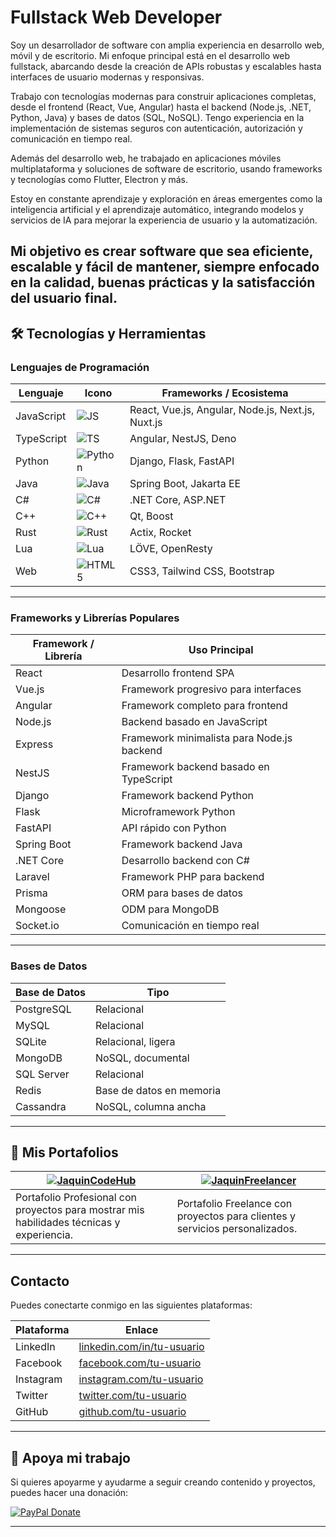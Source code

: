 # Fullstack Web Developer

Soy un desarrollador de software con amplia experiencia en desarrollo web, móvil y de escritorio. Mi enfoque principal está en el desarrollo web fullstack, abarcando desde la creación de APIs robustas y escalables hasta interfaces de usuario modernas y responsivas.

Trabajo con tecnologías modernas para construir aplicaciones completas, desde el frontend (React, Vue, Angular) hasta el backend (Node.js, .NET, Python, Java) y bases de datos (SQL, NoSQL). Tengo experiencia en la implementación de sistemas seguros con autenticación, autorización y comunicación en tiempo real.

Además del desarrollo web, he trabajado en aplicaciones móviles multiplataforma y soluciones de software de escritorio, usando frameworks y tecnologías como Flutter, Electron y más.

Estoy en constante aprendizaje y exploración en áreas emergentes como la inteligencia artificial y el aprendizaje automático, integrando modelos y servicios de IA para mejorar la experiencia de usuario y la automatización.

Mi objetivo es crear software que sea eficiente, escalable y fácil de mantener, siempre enfocado en la calidad, buenas prácticas y la satisfacción del usuario final.
---

## 🛠️ Tecnologías y Herramientas

### Lenguajes de Programación

| Lenguaje     | Icono                                              | Frameworks / Ecosistema                         |
|--------------|---------------------------------------------------|-----------------------------------------------|
| JavaScript   | ![JS](https://img.shields.io/badge/JavaScript-F7DF1E?logo=javascript&logoColor=black) | React, Vue.js, Angular, Node.js, Next.js, Nuxt.js  |
| TypeScript   | ![TS](https://img.shields.io/badge/TypeScript-3178C6?logo=typescript&logoColor=white)  | Angular, NestJS, Deno                         |
| Python       | ![Python](https://img.shields.io/badge/Python-3776AB?logo=python&logoColor=white)     | Django, Flask, FastAPI                         |
| Java         | ![Java](https://img.shields.io/badge/Java-007396?logo=java&logoColor=white)           | Spring Boot, Jakarta EE                        |
| C#           | ![C#](https://img.shields.io/badge/C_Sharp-239120?logo=c-sharp&logoColor=white)       | .NET Core, ASP.NET                            |
| C++          | ![C++](https://img.shields.io/badge/C++-00599C?logo=c%2B%2B&logoColor=white)          | Qt, Boost                                     |
| Rust         | ![Rust](https://img.shields.io/badge/Rust-000000?logo=rust&logoColor=white)           | Actix, Rocket                                 |
| Lua          | ![Lua](https://img.shields.io/badge/Lua-2C2D72?logo=lua&logoColor=white)              | LÖVE, OpenResty                               |
| Web          | ![HTML5](https://img.shields.io/badge/HTML5-E34F26?logo=html5&logoColor=white)        | CSS3, Tailwind CSS, Bootstrap                 |

---

### Frameworks y Librerías Populares

| Framework / Librería          | Uso Principal                                |
|------------------------------|---------------------------------------------|
| React                        | Desarrollo frontend SPA                      |
| Vue.js                       | Framework progresivo para interfaces        |
| Angular                      | Framework completo para frontend             |
| Node.js                      | Backend basado en JavaScript                 |
| Express                      | Framework minimalista para Node.js backend  |
| NestJS                       | Framework backend basado en TypeScript       |
| Django                      | Framework backend Python                      |
| Flask                       | Microframework Python                         |
| FastAPI                     | API rápido con Python                         |
| Spring Boot                 | Framework backend Java                        |
| .NET Core                   | Desarrollo backend con C#                     |
| Laravel                     | Framework PHP para backend                    |
| Prisma                      | ORM para bases de datos                       |
| Mongoose                    | ODM para MongoDB                              |
| Socket.io                   | Comunicación en tiempo real                    |

---

### Bases de Datos

| Base de Datos                | Tipo                        |
|-----------------------------|-----------------------------|
| PostgreSQL                  | Relacional                  |
| MySQL                       | Relacional                  |
| SQLite                      | Relacional, ligera          |
| MongoDB                     | NoSQL, documental          |
| SQL Server                  | Relacional                  |
| Redis                       | Base de datos en memoria    |
| Cassandra                   | NoSQL, columna ancha        |

---

## 📂 Mis Portafolios

| [![JaquinCodeHub](https://img.shields.io/badge/-JaquinCodeHub-0366d6?logo=github&logoColor=white)](https://github.com/JaquinCodeHub) | [![JaquinFreelancer](https://img.shields.io/badge/-JaquinFreelancer-28a745?logo=github&logoColor=white)](https://github.com/JaquinFreelancer) |
|-------------------------------------------------------|-----------------------------------------------------------|
| Portafolio Profesional con proyectos para mostrar mis habilidades técnicas y experiencia. | Portafolio Freelance con proyectos para clientes y servicios personalizados. |

---

## Contacto

Puedes conectarte conmigo en las siguientes plataformas:

| Plataforma | Enlace                         |
|------------|--------------------------------|
| LinkedIn   | [linkedin.com/in/tu-usuario](https://linkedin.com/in/tu-usuario)  |
| Facebook   | [facebook.com/tu-usuario](https://facebook.com/tu-usuario)        |
| Instagram  | [instagram.com/tu-usuario](https://instagram.com/tu-usuario)      |
| Twitter    | [twitter.com/tu-usuario](https://twitter.com/tu-usuario)          |
| GitHub     | [github.com/tu-usuario](https://github.com/tu-usuario)            |

---


## 💖 Apoya mi trabajo

Si quieres apoyarme y ayudarme a seguir creando contenido y proyectos, puedes hacer una donación:

[![PayPal Donate](https://img.shields.io/badge/Donate-PayPal-00457C?logo=paypal&logoColor=white)](https://www.paypal.com/donate/link_a_tu_cuenta)

---
